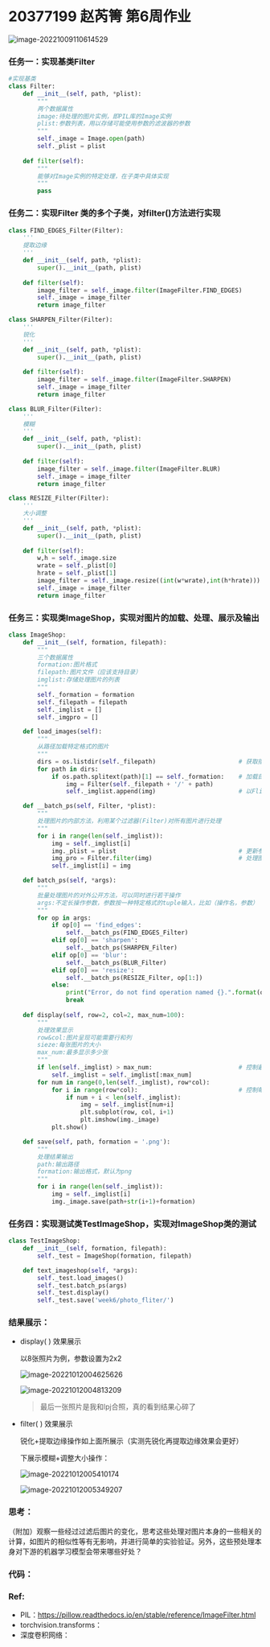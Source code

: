 # 20377199 赵芮箐 第6周作业

![image-20221009110614529](C:\Users\DELL\AppData\Roaming\Typora\typora-user-images\image-20221009110614529.png)

### 任务一：实现基类Filter

```python
#实现基类
class Filter:
    def __init__(self, path, *plist):
        """
        两个数据属性
        image:待处理的图片实例，即PIL库的Image实例
        plist:参数列表，用以存储可能使用参数的滤波器的参数
        """
        self._image = Image.open(path)
        self._plist = plist
    
    def filter(self):
        """
        能够对Image实例的特定处理，在子类中具体实现
        """
        pass
```

### 任务二：实现Filter 类的多个子类，对filter()方法进行实现

```python
class FIND_EDGES_Filter(Filter):
    '''
    提取边缘
    '''
    def __init__(self, path, *plist):
        super().__init__(path, plist)
    
    def filter(self):
        image_filter = self._image.filter(ImageFilter.FIND_EDGES)
        self._image = image_filter
        return image_filter

class SHARPEN_Filter(Filter):
    '''
    锐化
    '''
    def __init__(self, path, *plist):
        super().__init__(path, plist)
    
    def filter(self):
        image_filter = self._image.filter(ImageFilter.SHARPEN)
        self._image = image_filter
        return image_filter

class BLUR_Filter(Filter):
    '''
    模糊
    '''
    def __init__(self, path, *plist):
        super().__init__(path, plist)
    
    def filter(self):
        image_filter = self._image.filter(ImageFilter.BLUR)
        self._image = image_filter
        return image_filter

class RESIZE_Filter(Filter):
    '''
    大小调整
    '''
    def __init__(self, path, *plist):
        super().__init__(path, plist)
    
    def filter(self):
        w,h = self._image.size
        wrate = self._plist[0]
        hrate = self._plist[1]
        image_filter = self._image.resize((int(w*wrate),int(h*hrate)))
        self._image = image_filter
        return image_filter
```

### 任务三：实现类ImageShop，实现对图片的加载、处理、展示及输出

```python
class ImageShop:
    def __init__(self, formation, filepath):
        """
        三个数据属性
        formation:图片格式
        filepath:图片文件（应该支持目录）
        imglist:存储处理图片的列表
        """
        self._formation = formation
        self._filepath = filepath
        self._imglist = []
        self._imgpro = []

    def load_images(self):
        """
        从路径加载特定格式的图片
        """
        dirs = os.listdir(self._filepath)						# 获取指定路径下的文件
        for path in dirs:
            if os.path.splitext(path)[1] == self._formation:	# 加载目录中所有特定格式图片
                img = Filter(self._filepath + '/' + path)
                self._imglist.append(img)						# 以Fliter类储存

    def __batch_ps(self, Filter, *plist):
        """
        处理图片的内部方法，利用某个过滤器(Filter)对所有图片进行处理
        """
        for i in range(len(self._imglist)):
            img = self._imglist[i]
            img._plist = plist                                  # 更新参数属性
            img_pro = Filter.filter(img)                        # 处理图片
            self._imglist[i] = img

    def batch_ps(self, *args):
        """
        批量处理图片的对外公开方法，可以同时进行若干操作
        args:不定长操作参数，参数按一种特定格式的tuple输入，比如（操作名，参数）
        """
        for op in args:
            if op[0] == 'find_edges':
                self.__batch_ps(FIND_EDGES_Filter)
            elif op[0] == 'sharpen':
                self.__batch_ps(SHARPEN_Filter)
            elif op[0] == 'blur':
                self.__batch_ps(BLUR_Filter)
            elif op[0] == 'resize':
                self.__batch_ps(RESIZE_Filter, op[1:])
            else:
                print("Error, do not find operation named {}.".format(op[0]))
                break
        
    def display(self, row=2, col=2, max_num=100):
        """
        处理效果显示
        row&col:图片呈现可能需要行和列
        sieze:每张图片的大小
        max_num:最多显示多少张
        """
        if len(self._imglist) > max_num:						# 控制最大显示图片数
            self._imglist = self._imglist[:max_num]
        for num in range(0,len(self._imglist), row*col):
            for i in range(row*col):							# 控制每张子图展示图片数量
                if num + i < len(self._imglist):
                    img = self._imglist[num+i]
                    plt.subplot(row, col, i+1)
                    plt.imshow(img._image)
            plt.show()

    def save(self, path, formation = '.png'):
        """
        处理结果输出
        path:输出路径
        formation:输出格式，默认为png
        """
        for i in range(len(self._imglist)):
            img = self._imglist[i]
            img._image.save(path+str(i+1)+formation)
```

### 任务四：实现测试类TestImageShop，实现对ImageShop类的测试

```python
class TestImageShop:
    def __init__(self, formation, filepath):
        self._test = ImageShop(formation, filepath)

    def text_imageshop(self, *args):
        self._test.load_images()
        self._test.batch_ps(args)
        self._test.display()
        self._test.save('week6/photo_fliter/')
```

### 结果展示：

- display( ) 效果展示

  以8张照片为例，参数设置为2x2

  ![image-20221012004625626](C:\Users\DELL\AppData\Roaming\Typora\typora-user-images\image-20221012004625626.png)

  ![image-20221012004813209](C:\Users\DELL\AppData\Roaming\Typora\typora-user-images\image-20221012004813209.png)

  > 最后一张照片是我和lpj合照，真的看到结果心碎了

- filter( ) 效果展示

  锐化+提取边缘操作如上面所展示（实测先锐化再提取边缘效果会更好）

  下展示模糊+调整大小操作：

  ![image-20221012005410174](C:\Users\DELL\AppData\Roaming\Typora\typora-user-images\image-20221012005410174.png)

  ![image-20221012005349207](C:\Users\DELL\AppData\Roaming\Typora\typora-user-images\image-20221012005349207.png)

### 思考：

（附加）观察一些经过过滤后图片的变化，思考这些处理对图片本身的一些相关的计算，如图片的相似性等有无影响，并进行简单的实验验证。另外，这些预处理本身对下游的机器学习模型会带来哪些好处？



### 代码：



### Ref:

- PIL：https://pillow.readthedocs.io/en/stable/reference/ImageFilter.html
- torchvision.transforms：
- 深度卷积网络：